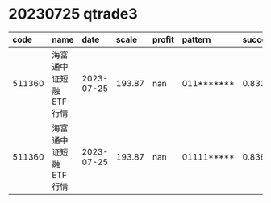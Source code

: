 
# 20230725 qtrade3
 | code | name | date | scale | profit | pattern | success_rate | success_cnt | fund_cnt | 
 | :----- | :----- | :----- | :----- | :----- | :----- | :----- | :----- | :----- | 
 | 511360 | 海富通中证短融ETF行情 | 2023-07-25 | 193.87 | nan | 011******* | 0.8333333333333334 | 65 | 78 | 
 | 511360 | 海富通中证短融ETF行情 | 2023-07-25 | 193.87 | nan | 01111***** | 0.8367346938775511 | 41 | 49 | 
